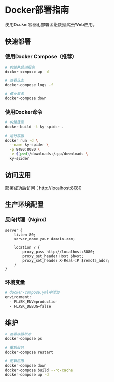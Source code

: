 # Docker部署指南

使用Docker容器化部署金融数据爬虫Web应用。

## 快速部署

### 使用Docker Compose（推荐）

```bash
# 构建并启动服务
docker-compose up -d

# 查看日志
docker-compose logs -f

# 停止服务
docker-compose down
```

### 使用Docker命令

```bash
# 构建镜像
docker build -t ky-spider .

# 运行容器
docker run -d \
  --name ky-spider \
  -p 8080:8080 \
  -v $(pwd)/downloads:/app/downloads \
  ky-spider
```

## 访问应用

部署成功后访问：http://localhost:8080

## 生产环境配置

### 反向代理（Nginx）

```nginx
server {
    listen 80;
    server_name your-domain.com;
    
    location / {
        proxy_pass http://localhost:8080;
        proxy_set_header Host $host;
        proxy_set_header X-Real-IP $remote_addr;
    }
}
```

### 环境变量

```bash
# docker-compose.yml中添加
environment:
  - FLASK_ENV=production
  - FLASK_DEBUG=false
```

## 维护

```bash
# 查看容器状态
docker-compose ps

# 重启服务
docker-compose restart

# 更新应用
docker-compose down
docker-compose build --no-cache
docker-compose up -d
```